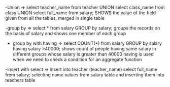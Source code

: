 -Union
    => select teacher_name from teacher UNION select class_name from class UNION select full_name from salary;
    SHOWS the value of the field given from all the tables, merged in single table

-group by
    => select * from salary GROUP by salary;
     groups the records on the basis of salary and shows one member of each group

- group by with having
    => select COUNT(*) from salary GROUP by salary having salary >40000;
    shows count of people having same salary in different groups whose salary is greater than 40000
    having is used when we need to check a condition for an aggregate function

-insert with select
    => insert into teacher (teacher_name) select full_name from  salary;
    selecting name values from salary table and inserting them into teachers table